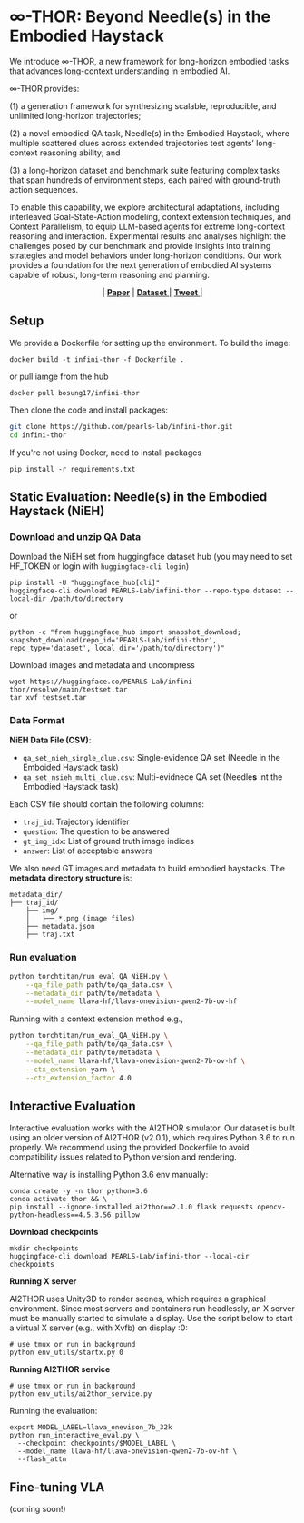 # $\infty$-THOR: Beyond Needle(s) in the Embodied Haystack

We introduce $\infty$-THOR, a new framework for long-horizon embodied tasks that advances long-context understanding in embodied AI.

$\infty$-THOR provides:

(1) a generation framework for synthesizing scalable, reproducible, and unlimited long-horizon trajectories;

(2) a novel embodied QA task, Needle(s) in the Embodied Haystack, where multiple scattered clues across extended trajectories test agents’ long-context reasoning ability; and 

(3) a long-horizon dataset and benchmark suite featuring complex tasks that span hundreds of environment steps, each paired with ground-truth action sequences.

To enable this capability, we explore architectural adaptations, including interleaved Goal-State-Action modeling, context extension techniques, and Context Parallelism, to equip LLM-based agents for extreme long-context reasoning and interaction. Experimental results and analyses highlight the challenges posed by our benchmark and provide insights into training strategies and model behaviors under long-horizon conditions. Our work provides a foundation for the next generation of embodied AI systems capable of robust, long-term reasoning and planning.


<p align="center">
| <a href="https://arxiv.org/pdf/2505.16928"><b>Paper</b></a> | <a href="https://huggingface.co/datasets/PEARLS-Lab/infini-thor"> <b>Dataset</b> </a> | <a href="https://x.com/rajammanabrolu/status/1925945858664604025"> <b>Tweet</b> </a> |
</p>


## Setup

We provide a Dockerfile for setting up the environment. To build the image:
```
docker build -t infini-thor -f Dockerfile .
```
or pull iamge from the hub
```
docker pull bosung17/infini-thor
```


Then clone the code and install packages:

```bash
git clone https://github.com/pearls-lab/infini-thor.git
cd infini-thor
```

If you're not using Docker, need to install packages
```
pip install -r requirements.txt
```

## Static Evaluation: Needle(s) in the Embodied Haystack (NiEH)

### Download and unzip QA Data
Download the NiEH set from huggingface dataset hub (you may need to set HF_TOKEN or login with `huggingface-cli login`)
```
pip install -U "huggingface_hub[cli]"
huggingface-cli download PEARLS-Lab/infini-thor --repo-type dataset --local-dir /path/to/directory
```
or
```
python -c "from huggingface_hub import snapshot_download; snapshot_download(repo_id='PEARLS-Lab/infini-thor', repo_type='dataset', local_dir='/path/to/directory')" 

```

Download images and metadata and uncompress
```
wget https://huggingface.co/PEARLS-Lab/infini-thor/resolve/main/testset.tar
tar xvf testset.tar
```

### Data Format

**NiEH Data File (CSV)**:
- `qa_set_nieh_single_clue.csv`: Single-evidence QA set (Needle in the Emboided Haystack task)
- `qa_set_nsieh_multi_clue.csv`: Multi-evidnece QA set (Needle**s** int the Embodied Haystack task)

Each CSV file should contain the following columns:
- `traj_id`: Trajectory identifier
- `question`: The question to be answered
- `gt_img_idx`: List of ground truth image indices
- `answer`: List of acceptable answers


We also need GT images and metadata to build embodied haystacks. The 
**metadata directory structure** is:
```
metadata_dir/
├── traj_id/
    ├── img/
    │   ├── *.png (image files)
    ├── metadata.json
    ├── traj.txt
```

### Run evaluation

```bash
python torchtitan/run_eval_QA_NiEH.py \
    --qa_file_path path/to/qa_data.csv \
    --metadata_dir path/to/metadata \
    --model_name llava-hf/llava-onevision-qwen2-7b-ov-hf
```

Running with a context extension method
e.g.,
```bash
python torchtitan/run_eval_QA_NiEH.py \
    --qa_file_path path/to/qa_data.csv \
    --metadata_dir path/to/metadata \
    --model_name llava-hf/llava-onevision-qwen2-7b-ov-hf \
    --ctx_extension yarn \
    --ctx_extension_factor 4.0
```

## Interactive Evaluation

Interactive evaluation works with the AI2THOR simulator.
Our dataset is built using an older version of AI2THOR (v2.0.1), which requires Python 3.6 to run properly.
We recommend using the provided Dockerfile to avoid compatibility issues related to Python version and rendering.

Alternative way is installing Python 3.6 env manually:

```
conda create -y -n thor python=3.6
conda activate thor && \
pip install --ignore-installed ai2thor==2.1.0 flask requests opencv-python-headless==4.5.3.56 pillow
```

**Download checkpoints**

```
mkdir checkpoints
huggingface-cli download PEARLS-Lab/infini-thor --local-dir checkpoints
```

**Running X server**

AI2THOR uses Unity3D to render scenes, which requires a graphical environment.
Since most servers and containers run headlessly, an X server must be manually started to simulate a display.
Use the script below to start a virtual X server (e.g., with Xvfb) on display :0:
```
# use tmux or run in background
python env_utils/startx.py 0
```

**Running AI2THOR service**
```
# use tmux or run in background
python env_utils/ai2thor_service.py
```

Running the evaluation:

```
export MODEL_LABEL=llava_onevison_7b_32k
python run_interactive_eval.py \
  --checkpoint checkpoints/$MODEL_LABEL \
  --model_name llava-hf/llava-onevision-qwen2-7b-ov-hf \
  --flash_attn
```

## Fine-tuning VLA
(coming soon!)
